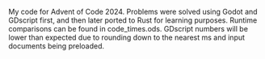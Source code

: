 My code for Advent of Code 2024. 
Problems were solved using Godot and GDscript first, and then later ported to Rust for learning purposes.
Runtime comparisons can be found in code_times.ods. GDscript numbers will be lower than expected due to rounding down to the nearest ms and input documents being preloaded.
